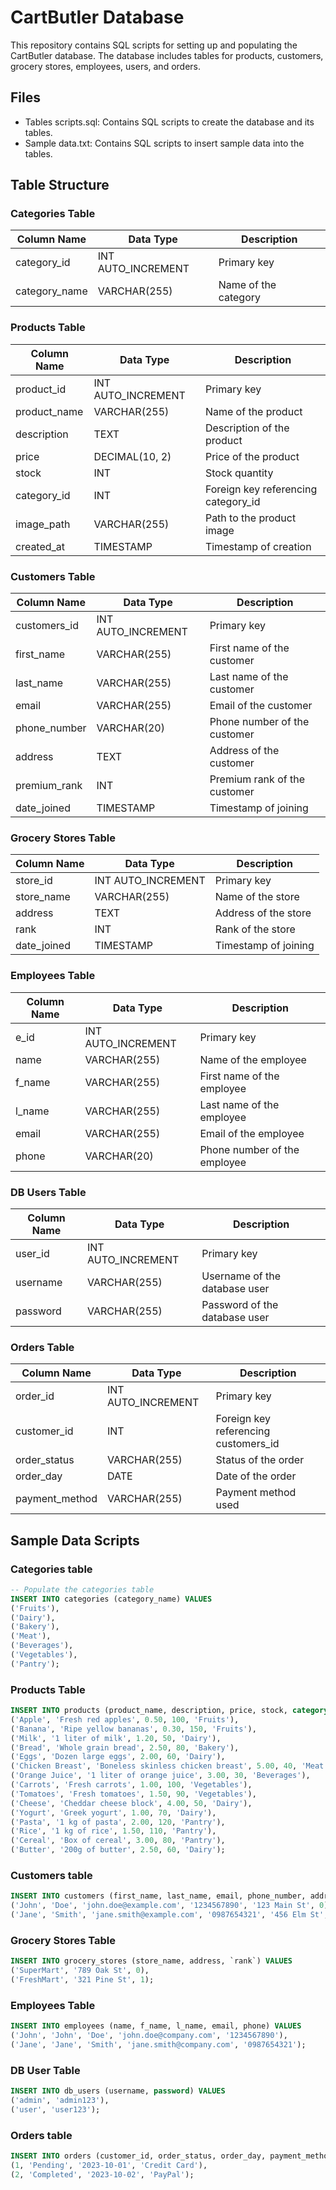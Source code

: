 # CartButler Database

This repository contains SQL scripts for setting up and populating the CartButler database. The database includes tables for products, customers, grocery stores, employees, users, and orders.

## Files

- Tables scripts.sql: Contains SQL scripts to create the database and its tables.
- Sample data.txt: Contains SQL scripts to insert sample data into the tables.

## Table Structure

### Categories Table

| Column Name   | Data Type         | Description                     |
|---------------|-------------------|---------------------------------|
| category_id   | INT AUTO_INCREMENT| Primary key                     |
| category_name | VARCHAR(255)      | Name of the category            |

### Products Table

| Column Name   | Data Type         | Description                     |
|---------------|-------------------|---------------------------------|
| product_id    | INT AUTO_INCREMENT| Primary key                     |
| product_name  | VARCHAR(255)      | Name of the product             |
| description   | TEXT              | Description of the product      |
| price         | DECIMAL(10, 2)    | Price of the product            |
| stock         | INT               | Stock quantity                  |
| category_id   | INT               | Foreign key referencing category_id |
| image_path    | VARCHAR(255)      | Path to the product image       |
| created_at    | TIMESTAMP         | Timestamp of creation           |

### Customers Table

| Column Name   | Data Type         | Description                     |
|---------------|-------------------|---------------------------------|
| customers_id  | INT AUTO_INCREMENT| Primary key                     |
| first_name    | VARCHAR(255)      | First name of the customer      |
| last_name     | VARCHAR(255)      | Last name of the customer       |
| email         | VARCHAR(255)      | Email of the customer           |
| phone_number  | VARCHAR(20)       | Phone number of the customer    |
| address       | TEXT              | Address of the customer         |
| premium_rank  | INT               | Premium rank of the customer    |
| date_joined   | TIMESTAMP         | Timestamp of joining            |

### Grocery Stores Table

| Column Name   | Data Type         | Description                     |
|---------------|-------------------|---------------------------------|
| store_id      | INT AUTO_INCREMENT| Primary key                     |
| store_name    | VARCHAR(255)      | Name of the store               |
| address       | TEXT              | Address of the store            |
| rank          | INT               | Rank of the store               |
| date_joined   | TIMESTAMP         | Timestamp of joining            |

### Employees Table

| Column Name   | Data Type         | Description                     |
|---------------|-------------------|---------------------------------|
| e_id          | INT AUTO_INCREMENT| Primary key                     |
| name          | VARCHAR(255)      | Name of the employee            |
| f_name        | VARCHAR(255)      | First name of the employee      |
| l_name        | VARCHAR(255)      | Last name of the employee       |
| email         | VARCHAR(255)      | Email of the employee           |
| phone         | VARCHAR(20)       | Phone number of the employee    |

### DB Users Table

| Column Name   | Data Type         | Description                     |
|---------------|-------------------|---------------------------------|
| user_id       | INT AUTO_INCREMENT| Primary key                     |
| username      | VARCHAR(255)      | Username of the database user   |
| password      | VARCHAR(255)      | Password of the database user   |

### Orders Table

| Column Name   | Data Type         | Description                     |
|---------------|-------------------|---------------------------------|
| order_id      | INT AUTO_INCREMENT| Primary key                     |
| customer_id   | INT               | Foreign key referencing customers_id |
| order_status  | VARCHAR(255)      | Status of the order             |
| order_day     | DATE              | Date of the order               |
| payment_method| VARCHAR(255)      | Payment method used             |

## Sample Data Scripts

### Categories table

```sql
-- Populate the categories table
INSERT INTO categories (category_name) VALUES
('Fruits'),
('Dairy'),
('Bakery'),
('Meat'),
('Beverages'),
('Vegetables'),
('Pantry');
```

### Products Table

```sql
INSERT INTO products (product_name, description, price, stock, category) VALUES
('Apple', 'Fresh red apples', 0.50, 100, 'Fruits'),
('Banana', 'Ripe yellow bananas', 0.30, 150, 'Fruits'),
('Milk', '1 liter of milk', 1.20, 50, 'Dairy'),
('Bread', 'Whole grain bread', 2.50, 80, 'Bakery'),
('Eggs', 'Dozen large eggs', 2.00, 60, 'Dairy'),
('Chicken Breast', 'Boneless skinless chicken breast', 5.00, 40, 'Meat'),
('Orange Juice', '1 liter of orange juice', 3.00, 30, 'Beverages'),
('Carrots', 'Fresh carrots', 1.00, 100, 'Vegetables'),
('Tomatoes', 'Fresh tomatoes', 1.50, 90, 'Vegetables'),
('Cheese', 'Cheddar cheese block', 4.00, 50, 'Dairy'),
('Yogurt', 'Greek yogurt', 1.00, 70, 'Dairy'),
('Pasta', '1 kg of pasta', 2.00, 120, 'Pantry'),
('Rice', '1 kg of rice', 1.50, 110, 'Pantry'),
('Cereal', 'Box of cereal', 3.00, 80, 'Pantry'),
('Butter', '200g of butter', 2.50, 60, 'Dairy');
```

### Customers table

```sql
INSERT INTO customers (first_name, last_name, email, phone_number, address, premium_rank) VALUES
('John', 'Doe', 'john.doe@example.com', '1234567890', '123 Main St', 0),
('Jane', 'Smith', 'jane.smith@example.com', '0987654321', '456 Elm St', 1);
```

### Grocery Stores Table

```sql
INSERT INTO grocery_stores (store_name, address, `rank`) VALUES
('SuperMart', '789 Oak St', 0),
('FreshMart', '321 Pine St', 1);
```

### Employees Table

```sql
INSERT INTO employees (name, f_name, l_name, email, phone) VALUES
('John', 'John', 'Doe', 'john.doe@company.com', '1234567890'),
('Jane', 'Jane', 'Smith', 'jane.smith@company.com', '0987654321');
```

### DB User Table

```sql
INSERT INTO db_users (username, password) VALUES
('admin', 'admin123'),
('user', 'user123');
```

### Orders table

```sql
INSERT INTO orders (customer_id, order_status, order_day, payment_method) VALUES
(1, 'Pending', '2023-10-01', 'Credit Card'),
(2, 'Completed', '2023-10-02', 'PayPal');
```
